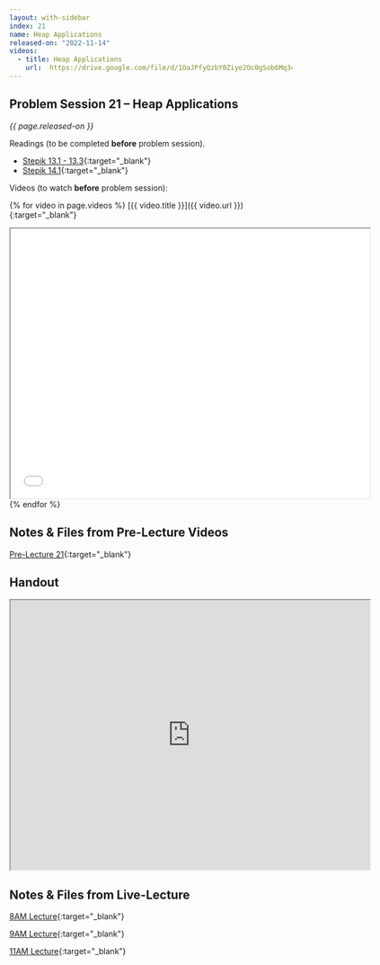 ```yaml
---
layout: with-sidebar
index: 21
name: Heap Applications
released-on: "2022-11-14"
videos:
  - title: Heap Applications
    url:  https://drive.google.com/file/d/1OaJPfyQzbY0Ziye2Oc0gSob6Mq34RhX_
---
```


## Problem Session 21 – Heap Applications

_{{ page.released-on }}_

Readings (to be completed **before** problem session). 
- [Stepik 13.1 - 13.3](https://stepik.org/lesson/701060/step/1?unit=701077){:target="_blank"}
- [Stepik 14.1](https://stepik.org/lesson/717934/step/1?unit=718909){:target="_blank"}

Videos (to watch **before** problem session):

{% for video in page.videos %}
[{{ video.title }}]({{ video.url }}){:target="_blank"}

<iframe src="{{ video.url }}/preview" width="640" height="480" allow="autoplay"></iframe>
{% endfor %}

## Notes & Files from Pre-Lecture Videos

[Pre-Lecture 21](https://github.com/ucsd-cse12-f22/ucsd-cse12-f22.github.io/tree/main/_pre-lectures/lecture-21){:target="_blank"}

## Handout

<iframe src="https://drive.google.com/file/d/1gdhEA0wS11LuIIsm_EDM-7zs4LaKXjwj/preview" width="640" height="480" allow="autoplay"></iframe>

## Notes & Files from Live-Lecture

[8AM Lecture](https://github.com/ucsd-cse12-f22/ucsd-cse12-f22.github.io/tree/main/_lectures/lecture-21/A00){:target="_blank"}

[9AM Lecture](https://github.com/ucsd-cse12-f22/ucsd-cse12-f22.github.io/tree/main/_lectures/lecture-21/B00){:target="_blank"}

[11AM Lecture](https://github.com/ucsd-cse12-f22/ucsd-cse12-f22.github.io/tree/main/_lectures/lecture-21/C00){:target="_blank"}
